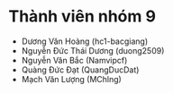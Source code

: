 # Thành viên nhóm 9

- Dương Văn Hoàng (hc1-bacgiang)  
- Nguyễn Đức Thái Dương (duong2509)  
- Nguyễn Văn Bắc (Namvipcf)  
- Quàng Đức Đạt (QuangDucDat)
- Mạch Văn Lượng (MChlng)
